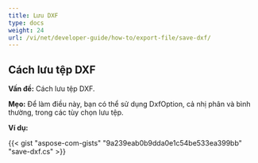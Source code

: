 ```yaml
---
title: Lưu DXF
type: docs
weight: 24
url: /vi/net/developer-guide/how-to/export-file/save-dxf/
---
```


## **Cách lưu tệp DXF**

**Vấn đề:** Cách lưu tệp DXF.

**Mẹo:** Để làm điều này, bạn có thể sử dụng DxfOption, cả nhị phân và bình thường, trong các tùy chọn lưu tệp.

**Ví dụ:**

{{< gist "aspose-com-gists" "9a239eab0b9dda0e1c54be533ea399bb" "save-dxf.cs" >}}
